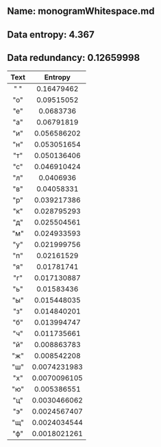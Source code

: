 ## Name: monogramWhitespace.md
## Data entropy: 4.367
## Data redundancy: 0.12659998
|Text|Entropy|
|:--:|:---:|
|" "|0.16479462|
|"о"|0.09515052|
|"е"|0.0683736|
|"а"|0.06791819|
|"и"|0.056586202|
|"н"|0.053051654|
|"т"|0.050136406|
|"с"|0.046910424|
|"л"|0.0406936|
|"в"|0.04058331|
|"р"|0.039217386|
|"к"|0.028795293|
|"д"|0.025504561|
|"м"|0.024933593|
|"у"|0.021999756|
|"п"|0.02161529|
|"я"|0.01781741|
|"г"|0.017130887|
|"ь"|0.01583436|
|"ы"|0.015448035|
|"з"|0.014840201|
|"б"|0.013994747|
|"ч"|0.011735661|
|"й"|0.008863783|
|"ж"|0.008542208|
|"ш"|0.0074231983|
|"х"|0.0070096105|
|"ю"|0.005386551|
|"ц"|0.0030466062|
|"э"|0.0024567407|
|"щ"|0.0024034544|
|"ф"|0.0018021261|
